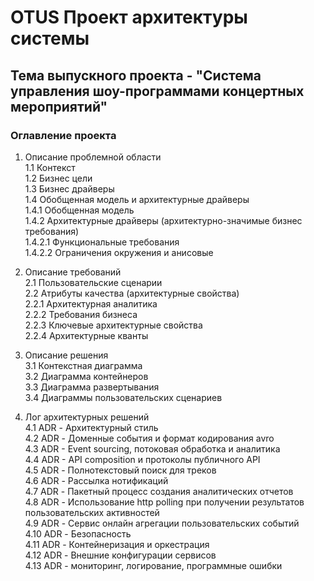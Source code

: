 # OTUS Проект архитектуры системы

## Тема выпускного проекта - "Система управления шоу-программами концертных мероприятий"

### Оглавление проекта

1. Описание проблемной области<br/>
   1.1 Контекст<br/>
   1.2 Бизнес цели<br/>
   1.3 Бизнес драйверы<br/>
   1.4 Обобщенная модель и архитектурные драйверы<br/>
   1.4.1 Обобщенная модель<br/>
   1.4.2 Архитектурные драйверы (архитектурно-значимые бизнес требования)<br/>
   1.4.2.1 Функциональные требования<br/>
   1.4.2.2 Ограничения окружения и анисовые<br/>
2. Описание требований<br/>
   2.1 Пользовательские сценарии<br/>
   2.2 Атрибуты качества (архитектурные свойства)<br/>
   2.2.1 Архитектурная аналитика<br/>
   2.2.2 Требования бизнеса<br/>
   2.2.3 Ключевые архитектурные свойства<br/>
   2.2.4 Архитектурные кванты<br/>
3. Описание решения<br/>
   3.1 Контекстная диаграмма<br/>
   3.2 Диаграмма контейнеров<br/>
   3.3 Диаграмма развертывания<br/>
   3.4 Диаграммы пользовательских сценариев<br/>

4. Лог архитектурных решений<br/>
   4.1 ADR - Архитектурный стиль<br/>
   4.2 ADR - Доменные события и формат кодирования avro<br/>
   4.3 ADR - Event sourcing, потоковая обработка и аналитика<br/>
   4.4 ADR - API composition и протоколы публичного API<br/>
   4.5 ADR - Полнотекстовый поиск для треков<br/>
   4.6 ADR - Рассылка нотификаций<br/>
   4.7 ADR - Пакетный процесс создания аналитических отчетов<br/>
   4.8 ADR - Использование http polling при получении результатов пользовательских активностей<br/>
   4.9 ADR - Сервис онлайн агрегации пользовательских событий<br/>
   4.10 ADR - Безопасность<br/>
   4.11 ADR - Контейнеризация и оркестрация<br/>
   4.12 ADR - Внешние конфигурации сервисов<br/>
   4.13 ADR - мониторинг, логирование, программные ошибки<br/>
